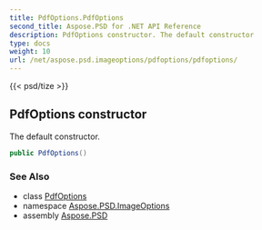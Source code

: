 ```yaml
---
title: PdfOptions.PdfOptions
second_title: Aspose.PSD for .NET API Reference
description: PdfOptions constructor. The default constructor
type: docs
weight: 10
url: /net/aspose.psd.imageoptions/pdfoptions/pdfoptions/
---
```

{{< psd/tize >}}
## PdfOptions constructor

The default constructor.

```csharp
public PdfOptions()
```

### See Also

* class [PdfOptions](../)
* namespace [Aspose.PSD.ImageOptions](../../pdfoptions/)
* assembly [Aspose.PSD](../../../)


